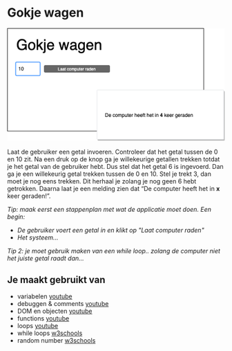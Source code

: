 # Gokje wagen

![Gokje wagen ui](images/Gokje-wagen-ui.png)

Laat de gebruiker een getal invoeren. Controleer dat het getal tussen de 0 en 10 zit. Na een druk op de knop ga je willekeurige getallen trekken totdat je het getal van de gebruiker hebt. Dus stel dat het getal 6 is ingevoerd. Dan ga je een willekeurig getal trekken tussen de 0 en 10. Stel je trekt 3, dan moet je nog eens trekken. Dit herhaal je zolang je nog geen 6 hebt getrokken. Daarna laat je een melding zien dat “De computer heeft het in **x** keer geraden!”.

_Tip: maak eerst een stappenplan met wat de applicatie moet doen. Een begin:_

-   _De gebruiker voert een getal in en klikt op "Laat computer raden"_
-   _Het systeem..._

_Tip 2: je moet gebruik maken van een while loop.. zolang de computer niet het juiste getal raadt dan..._

## Je maakt gebruikt van
- variabelen [youtube](https://www.youtube.com/watch?v=oTKpXoqZims)
- debuggen & comments [youtube](https://www.youtube.com/watch?v=XUYCOm38SWY)
- DOM en objecten [youtube](https://www.youtube.com/watch?v=k81rBKqwDhU)
- functions [youtube](https://www.youtube.com/watch?v=zC5cvaETdyQ)
-  loops [youtube](https://www.youtube.com/watch?v=8wJPgDNwxtE)
-  while loops [w3schools](https://www.w3schools.com/js/js_loop_while.asp)
-  random number [w3schools](https://www.w3schools.com/js/js_random.asp)